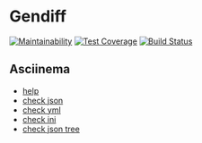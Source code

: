 # Gendiff

[![Maintainability](https://api.codeclimate.com/v1/badges/573ec228c56dff127ce7/maintainability)](https://codeclimate.com/github/nzleonid/project-lvl2-s401/maintainability) [![Test Coverage](https://api.codeclimate.com/v1/badges/573ec228c56dff127ce7/test_coverage)](https://codeclimate.com/github/nzleonid/project-lvl2-s401/test_coverage)
[![Build Status](https://travis-ci.org/nzleonid/project-lvl2-s401.svg?branch=master)](https://travis-ci.org/nzleonid/project-lvl2-s401)
## Asciinema
* [help](https://asciinema.org/a/JF5Xb6mbyqRStBUx1MQeUefKe)
* [check json](https://asciinema.org/a/fEOEugbyjBXxshlJLhhJXrl8s)
* [check yml](https://asciinema.org/a/jzxrt76STKqCYSQNXkYcJkU89)
* [check ini](https://asciinema.org/a/6yYaKZOuw8awNnRbsu5GdLYo7)
* [check json tree](https://asciinema.org/a/ubYQy3PyjnB4HIpMctfvRoM2S)
